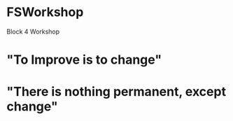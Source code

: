 # FSWorkshop
Block 4 Workshop
# "To Improve is to change"
# "There is nothing permanent, except change"